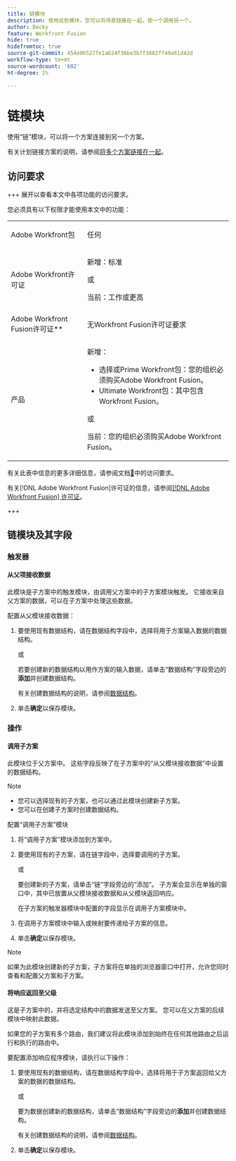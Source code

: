 ```yaml
---
title: 链模块
description: 使用这些模块，您可以将场景链接在一起，使一个调用另一个。
author: Becky
feature: Workfront Fusion
hide: true
hidefromtoc: true
source-git-commit: 454e06527fe1a624f36be3b7f3682ff49a61d42d
workflow-type: tm+mt
source-wordcount: '602'
ht-degree: 1%

---
```


# 链模块

使用“链”模块，可以将一个方案连接到另一个方案。

<!--This article will be about the specific module configuration-->

有关计划链接方案的说明，请参阅[将多个方案链接在一起](/help/workfront-fusion/create-scenarios/plan-a-scenario/chain-scenarios.md)。


## 访问要求

+++ 展开以查看本文中各项功能的访问要求。

您必须具有以下权限才能使用本文中的功能：

<table style="table-layout:auto">
 <col> 
 <col> 
 <tbody> 
  <tr> 
   <td role="rowheader">Adobe Workfront包</td> 
   <td> <p>任何</p> </td> 
  </tr> 
  <tr data-mc-conditions=""> 
   <td role="rowheader">Adobe Workfront许可证</td> 
   <td> <p>新增：标准</p><p>或</p><p>当前：工作或更高</p> </td> 
  </tr> 
  <tr> 
   <td role="rowheader">Adobe Workfront Fusion许可证**</td> 
   <td>
   <p>无Workfront Fusion许可证要求</p>
   </td> 
  </tr> 
  <tr> 
   <td role="rowheader">产品</td> 
   <td>
   <p>新增：</p> <ul><li>选择或Prime Workfront包：您的组织必须购买Adobe Workfront Fusion。</li><li>Ultimate Workfront包：其中包含Workfront Fusion。</li></ul>
   <p>或</p>
   <p>当前：您的组织必须购买Adobe Workfront Fusion。</p>
   </td> 
  </tr>
 </tbody> 
</table>

有关此表中信息的更多详细信息，请参阅文档[&#128279;](/help/workfront-fusion/references/licenses-and-roles/access-level-requirements-in-documentation.md)中的访问要求。

有关[!DNL Adobe Workfront Fusion]许可证的信息，请参阅[[!DNL Adobe Workfront Fusion] 许可证](/help/workfront-fusion/set-up-and-manage-workfront-fusion/licensing-operations-overview/license-automation-vs-integration.md)。

+++

## 链模块及其字段

### 触发器

#### 从父项接收数据

此模块是子方案中的触发模块，由调用父方案中的子方案模块触发。 它接收来自父方案的数据，可以在子方案中处理这些数据。

配置从父模块接收数据：

1. 要使用现有数据结构，请在数据结构字段中，选择将用于方案输入数据的数据结构。

   或

   若要创建新的数据结构以用作方案的输入数据，请单击“数据结构”字段旁边的&#x200B;**添加**&#x200B;并创建数据结构。

   有关创建数据结构的说明，请参阅[数据结构](/help/workfront-fusion/references/mapping-panel/data-types/data-structures.md)。

1. 单击&#x200B;**确定**&#x200B;以保存模块。

### 操作

#### 调用子方案

此模块位于父方案中。 这些字段反映了在子方案中的“从父模块接收数据”中设置的数据结构。

>[!NOTE]
>
>* 您可以选择现有的子方案，也可以通过此模块创建新子方案。
>* 您可以在创建子方案时创建数据结构。

配置“调用子方案”模块

1. 将“调用子方案”模块添加到方案中。
1. 要使用现有的子方案，请在链字段中，选择要调用的子方案。

   或

   要创建新的子方案，请单击“链”字段旁边的“添加”。 子方案会显示在单独的窗口中，其中已放置从父模块接收数据和从父模块返回响应。

   在子方案的触发器模块中配置的字段显示在调用子方案模块中。

1. 在调用子方案模块中输入或映射要传递给子方案的信息。
1. 单击&#x200B;**确定**&#x200B;以保存模块。

>[!NOTE]
>
>如果为此模块创建新的子方案，子方案将在单独的浏览器窗口中打开，允许您同时查看和配置父方案和子方案。

#### 将响应返回至父级

这是子方案中的，并将选定结构中的数据发送至父方案。 您可以在父方案的后续模块中映射此数据。

如果您的子方案有多个路由，我们建议将此模块添加到始终在任何其他路由之后运行和执行的路由中。

要配置添加响应程序模块，请执行以下操作：

1. 要使用现有的数据结构，请在数据结构字段中，选择将用于子方案返回给父方案的数据的数据结构。

   或

   要为数据创建新的数据结构，请单击“数据结构”字段旁边的&#x200B;**添加**&#x200B;并创建数据结构。

   有关创建数据结构的说明，请参阅[数据结构](/help/workfront-fusion/references/mapping-panel/data-types/data-structures.md)。

1. 单击&#x200B;**确定**&#x200B;以保存模块。

